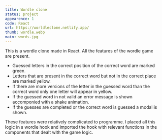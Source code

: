 ```yaml
---
title: Wordle clone
status: project
appearence: 1
code: React
url: https://worldleclone.netlify.app/
thumb: wordle.webp
main: words.jpg
---
```


This is a wordle clone made in React. All the features of the wordle game are present. 

- Guessed letters in the correct position of the correct word are marked green.
- Letters that are present in the correct word but not in the correct place are marked yellow.
- If there are more versions of the letter in the guessed word than the correct word only one letter will appear in yellow.
- If the guessed word in not valid an error message is shown accomponied with a shake animation.
- If the guesses are completed or the correct word is guessed a modal is shown.

These features were relatively complicated to programme. I placed all this logic in a wordle hook and imported the hook with relevant functions in the components that dealt with the game logic.
